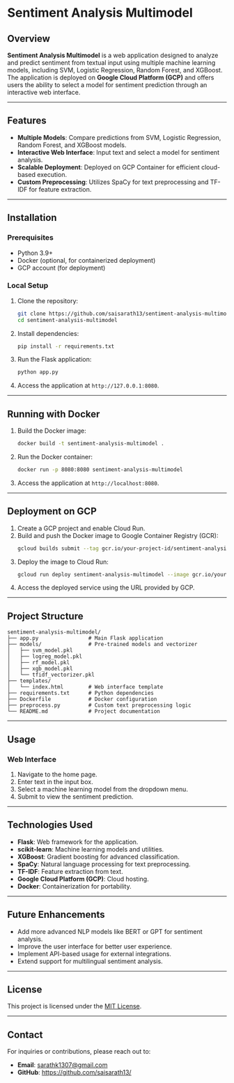 # Sentiment Analysis Multimodel

## Overview
**Sentiment Analysis Multimodel** is a web application designed to analyze and predict sentiment from textual input using multiple machine learning models, including SVM, Logistic Regression, Random Forest, and XGBoost. The application is deployed on **Google Cloud Platform (GCP)** and offers users the ability to select a model for sentiment prediction through an interactive web interface.

---

## Features
- **Multiple Models**: Compare predictions from SVM, Logistic Regression, Random Forest, and XGBoost models.
- **Interactive Web Interface**: Input text and select a model for sentiment analysis.
- **Scalable Deployment**: Deployed on GCP Container for efficient cloud-based execution.
- **Custom Preprocessing**: Utilizes SpaCy for text preprocessing and TF-IDF for feature extraction.

---

## Installation

### Prerequisites
- Python 3.9+
- Docker (optional, for containerized deployment)
- GCP account (for deployment)

### Local Setup

1. Clone the repository:
   ```bash
   git clone https://github.com/saisarath13/sentiment-analysis-multimodel.git
   cd sentiment-analysis-multimodel
   ```

2. Install dependencies:
   ```bash
   pip install -r requirements.txt
   ```

3. Run the Flask application:
   ```bash
   python app.py
   ```

4. Access the application at `http://127.0.0.1:8080`.

---

## Running with Docker

1. Build the Docker image:
   ```bash
   docker build -t sentiment-analysis-multimodel .
   ```

2. Run the Docker container:
   ```bash
   docker run -p 8080:8080 sentiment-analysis-multimodel
   ```

3. Access the application at `http://localhost:8080`.

---

## Deployment on GCP

1. Create a GCP project and enable Cloud Run.
2. Build and push the Docker image to Google Container Registry (GCR):
   ```bash
   gcloud builds submit --tag gcr.io/your-project-id/sentiment-analysis-multimodel
   ```
3. Deploy the image to Cloud Run:
   ```bash
   gcloud run deploy sentiment-analysis-multimodel --image gcr.io/your-project-id/sentiment-analysis-multimodel --platform managed
   ```
4. Access the deployed service using the URL provided by GCP.

---

## Project Structure
```
sentiment-analysis-multimodel/
├── app.py                # Main Flask application
├── models/               # Pre-trained models and vectorizer
│   ├── svm_model.pkl
│   ├── logreg_model.pkl
│   ├── rf_model.pkl
│   ├── xgb_model.pkl
│   └── tfidf_vectorizer.pkl
├── templates/
│   └── index.html        # Web interface template
├── requirements.txt      # Python dependencies
├── Dockerfile            # Docker configuration
├── preprocess.py         # Custom text preprocessing logic
└── README.md             # Project documentation
```

---

## Usage
### Web Interface
1. Navigate to the home page.
2. Enter text in the input box.
3. Select a machine learning model from the dropdown menu.
4. Submit to view the sentiment prediction.

---

## Technologies Used
- **Flask**: Web framework for the application.
- **scikit-learn**: Machine learning models and utilities.
- **XGBoost**: Gradient boosting for advanced classification.
- **SpaCy**: Natural language processing for text preprocessing.
- **TF-IDF**: Feature extraction from text.
- **Google Cloud Platform (GCP)**: Cloud hosting.
- **Docker**: Containerization for portability.

---

## Future Enhancements
- Add more advanced NLP models like BERT or GPT for sentiment analysis.
- Improve the user interface for better user experience.
- Implement API-based usage for external integrations.
- Extend support for multilingual sentiment analysis.

---

## License
This project is licensed under the [MIT License](LICENSE).

---

## Contact
For inquiries or contributions, please reach out to:
- **Email**: sarathk1307@gmail.com
- **GitHub**: https://github.com/saisarath13/

